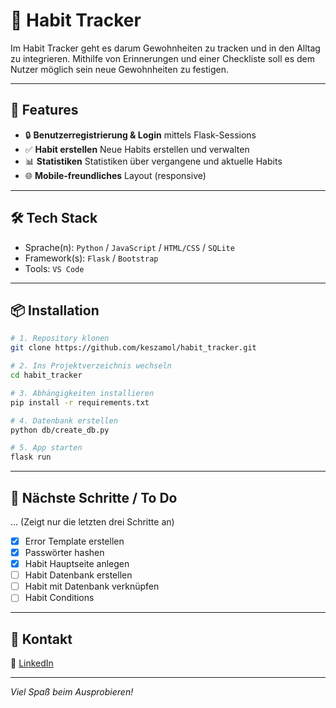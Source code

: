 # 📌 Habit Tracker

Im Habit Tracker geht es darum Gewohnheiten zu tracken und in den Alltag zu integrieren. 
Mithilfe von Erinnerungen und einer Checkliste soll es dem Nutzer möglich sein neue Gewohnheiten zu festigen.

---

## 🚀 Features

- 🔒 **Benutzerregistrierung & Login** mittels Flask-Sessions
- ✅ **Habit erstellen** Neue Habits erstellen und verwalten
- 📊 **Statistiken** Statistiken über vergangene und aktuelle Habits
- 🌐 **Mobile-freundliches** Layout (responsive)

---

## 🛠️ Tech Stack

- Sprache(n): `Python` / `JavaScript` / `HTML/CSS` / `SQLite` 
- Framework(s): `Flask` / `Bootstrap`
- Tools: `VS Code`

---

## 📦 Installation

```bash
# 1. Repository klonen
git clone https://github.com/keszamol/habit_tracker.git

# 2. Ins Projektverzeichnis wechseln
cd habit_tracker

# 3. Abhängigkeiten installieren
pip install -r requirements.txt

# 4. Datenbank erstellen
python db/create_db.py

# 5. App starten
flask run
```

---

## 🧠 Nächste Schritte / To Do

... (Zeigt nur die letzten drei Schritte an)
- [x] Error Template erstellen
- [x] Passwörter hashen
- [x] Habit Hauptseite anlegen
- [ ] Habit Datenbank erstellen
- [ ] Habit mit Datenbank verknüpfen
- [ ] Habit Conditions

---

## 👤 Kontakt


🔗 [LinkedIn](https://www.linkedin.com/in/celine-maloszek/)

---

*Viel Spaß beim Ausprobieren!*